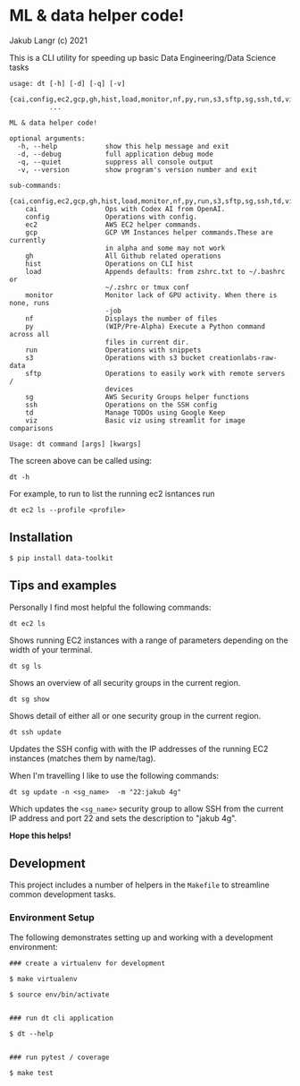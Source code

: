 # ML & data helper code!
Jakub Langr (c) 2021

This is a CLI utility for speeding up basic Data Engineering/Data Science tasks

```
usage: dt [-h] [-d] [-q] [-v]
          {cai,config,ec2,gcp,gh,hist,load,monitor,nf,py,run,s3,sftp,sg,ssh,td,viz}
          ...

ML & data helper code!

optional arguments:
  -h, --help            show this help message and exit
  -d, --debug           full application debug mode
  -q, --quiet           suppress all console output
  -v, --version         show program's version number and exit

sub-commands:
  {cai,config,ec2,gcp,gh,hist,load,monitor,nf,py,run,s3,sftp,sg,ssh,td,viz}
    cai                 Ops with Codex AI from OpenAI.
    config              Operations with config.
    ec2                 AWS EC2 helper commands.
    gcp                 GCP VM Instances helper commands.These are currently
                        in alpha and some may not work
    gh                  All Github related operations
    hist                Operations on CLI hist
    load                Appends defaults: from zshrc.txt to ~/.bashrc or
                        ~/.zshrc or tmux conf
    monitor             Monitor lack of GPU activity. When there is none, runs
                        -job
    nf                  Displays the number of files
    py                  (WIP/Pre-Alpha) Execute a Python command across all
                        files in current dir.
    run                 Operations with snippets
    s3                  Operations with s3 bucket creationlabs-raw-data
    sftp                Operations to easily work with remote servers /
                        devices
    sg                  AWS Security Groups helper functions
    ssh                 Operations on the SSH config
    td                  Manage TODOs using Google Keep
    viz                 Basic viz using streamlit for image comparisons

Usage: dt command [args] [kwargs]
```
The screen above can be called using:
```
dt -h
``` 

For example, to run to list the running ec2 isntances run 

```
dt ec2 ls --profile <profile>
```

## Installation

```
$ pip install data-toolkit
```

## Tips and examples

Personally I find most helpful the following commands:
```
dt ec2 ls
```
Shows running EC2 instances with a range of parameters depending on the width of your terminal.
```
dt sg ls
```
Shows an overview of all security groups in the current region.
```
dt sg show
```
Shows detail of either all or one security group in the current region.
```
dt ssh update
```
Updates the SSH config with with the IP addresses of the running EC2 instances (matches them by name/tag).

When I'm travelling I like to use the following commands:
```
dt sg update -n <sg_name>  -m "22:jakub 4g"
```
Which updates the `<sg_name>` security group to allow SSH from the current IP address and port 22 and sets the description to "jakub 4g".

**Hope this helps!**
## Development

This project includes a number of helpers in the `Makefile` to streamline common development tasks.

### Environment Setup

The following demonstrates setting up and working with a development environment:

```
### create a virtualenv for development

$ make virtualenv

$ source env/bin/activate


### run dt cli application

$ dt --help


### run pytest / coverage

$ make test
```

